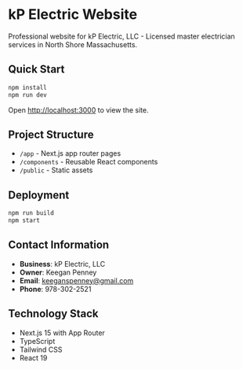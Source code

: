 # kP Electric Website

Professional website for kP Electric, LLC - Licensed master electrician services in North Shore Massachusetts.

## Quick Start

```bash
npm install
npm run dev
```

Open [http://localhost:3000](http://localhost:3000) to view the site.

## Project Structure

- `/app` - Next.js app router pages
- `/components` - Reusable React components
- `/public` - Static assets

## Deployment

```bash
npm run build
npm start
```

## Contact Information

- **Business**: kP Electric, LLC
- **Owner**: Keegan Penney
- **Email**: keeganspenney@gmail.com
- **Phone**: 978-302-2521

## Technology Stack

- Next.js 15 with App Router
- TypeScript
- Tailwind CSS
- React 19